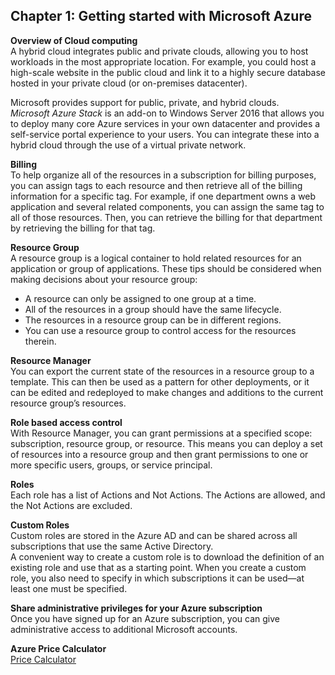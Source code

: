 ## Chapter 1: Getting started with Microsoft Azure  

__Overview of Cloud computing__  
A hybrid cloud integrates public and private clouds, allowing you to host workloads in the most appropriate location. For example, you could host a high-scale website in the public cloud and link it to a highly secure database hosted in your private cloud (or on-premises datacenter).   

Microsoft provides support for public, private, and hybrid clouds.  
_Microsoft Azure Stack_ is an add-on to Windows Server 2016 that allows you to deploy many core Azure services in your own datacenter and provides a self-service portal experience to your users. You can integrate these into a hybrid cloud through the use of a virtual private network.

__Billing__  
To help organize all of the resources in a subscription for billing purposes, you can assign tags to each resource and then retrieve all of the billing information for a specific tag.
For example, if one department owns a web application and several related components, you can assign the same tag to all of those resources. Then, you can retrieve the billing for that department by retrieving the billing for that tag.

__Resource Group__   
A resource group is a logical container to hold related resources for an application or group of applications. These tips should be considered when making decisions about your resource group:
* A resource can only be assigned to one group at a time.
* All of the resources in a group should have the same lifecycle.
* The resources in a resource group can be in different regions.
* You can use a resource group to control access for the resources therein.

__Resource Manager__  
You can export the current state of the resources in a resource group to a template. This can then be used as a pattern for other deployments, or it can be edited and redeployed to make changes and additions to the current resource group’s resources.  

__Role based access control__  
With Resource Manager, you can grant permissions at a specified scope: subscription, resource group, or resource. This means you can deploy a set of resources into a resource group and then grant permissions to one or more specific users, groups, or service principal.  

__Roles__  
Each role has a list of Actions and Not Actions. The Actions are allowed, and the Not Actions are excluded.  

__Custom Roles__   
Custom roles are stored in the Azure AD and can be shared across all subscriptions that use the same Active Directory.  
A convenient way to create a custom role is to download the definition of an existing role and use that as a starting point. When you create a custom role, you also need to specify in which subscriptions it can be used—at least one must be specified.  

__Share administrative privileges for your Azure subscription__   
Once you have signed up for an Azure subscription, you can give administrative access to additional Microsoft accounts.  

__Azure Price Calculator__  
[Price Calculator](https://azure.microsoft.com/en-us/pricing/calculator/)  
